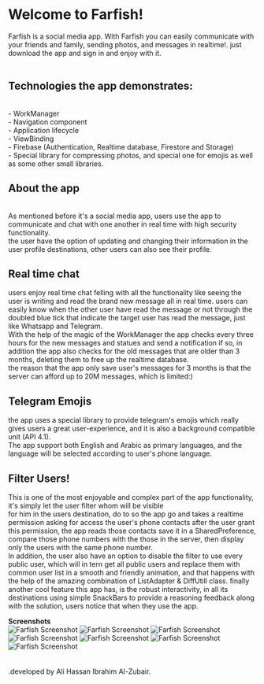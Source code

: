 <h1>Welcome to Farfish!</h1>
Farfish is a social media app. With Farfish you can easily communicate
with your friends and family, sending photos, and messages in realtime!.
just download the app and sign in and enjoy with it.</br></br>
<h2>Technologies the app demonstrates:</h2></br>
- WorkManager </br>
- Navigation component </br>
- Application lifecycle</br>
- ViewBinding</br>
- Firebase (Authentication, Realtime database, Firestore and Storage) </br>
- Special library for compressing photos, and special one for emojis as well as some other small libraries.</br>

<h2>About the app</h2> </br>
As mentioned before it's a social media app, users use the app to communicate and chat
with one another in real time with high security functionality.</br>
the user have the option of updating and changing their information in the
user profile destinations, other users can also see their profile. </br>
<h2>Real time chat</h2>
users enjoy real time chat felling with all the functionality like seeing the user is writing
and read the brand new message all in real time.
users can easily know when the other user have read the message or not through the doubled blue tick
that indicate the target user has read the message, just like Whatsapp and Telegram.</br>
With the help of the magic of the WorkManager the app checks every three hours for the new messages and statues and send a notification if so,
in addition the app also checks for the old messages that are older than 3 months, deleting them to free up the realtime database.</br>
the reason that the app only save user's messages for 3 months is that the server can afford up to 20M messages, which is limited:)</br>
<h2>Telegram Emojis</h2>
the app uses a special library to provide telegram's emojis which really gives users a great user-experience,
and it is also a background compatible unit (API 4.1). </br>
The app support both English and Arabic as primary languages, and the
language will be selected according to user's phone language.
</br>
<h2>Filter Users!</h2>
This is one of the most enjoyable and complex part of the app functionality, it's simply let the user filter whom will be visible </br>
for him in the users destination, do to so the app go and takes a realtime permission asking for access the user's phone contacts
after the user grant this permission, the app reads those contacts save it in a SharedPreference, compare those phone numbers with
the those in the server, then display only the users with the same phone number. </br>
In addition, the user also have an option to disable the filter to use every public user, which will in tern get all
public users and replace them with common user list in a smooth and friendly animation, and that happens with
the help of the amazing combination of ListAdapter & DiffUtill class.
finally another cool feature this app has, is the robust interactivity, in all its destinations
using simple SnackBars to provide a reasoning feedback along with the solution, users notice that when they use the app.</br>

 <b>Screenshots</b></br>
 <img src="https://github.com/3li-7assan-Dev1712/Farfish/blob/master/1.png" alt="Farfish Screenshot">
 <img src="https://github.com/3li-7assan-Dev1712/Farfish/blob/master/2.png" alt="Farfish Screenshot">
 <img src="https://github.com/3li-7assan-Dev1712/Farfish/blob/master/3.png" alt="Farfish Screenshot">
 <img src="https://github.com/3li-7assan-Dev1712/Farfish/blob/master/4.png" alt="Farfish Screenshot">
 <img src="https://github.com/3li-7assan-Dev1712/Farfish/blob/master/5.png" alt="Farfish Screenshot">
 <img src="https://github.com/3li-7assan-Dev1712/Farfish/blob/master/6.png" alt="Farfish Screenshot">
 <img src="https://github.com/3li-7assan-Dev1712/Farfish/blob/master/7.png" alt="Farfish Screenshot"></br>
</br></br>
    .developed by Ali Hassan Ibrahim Al-Zubair.